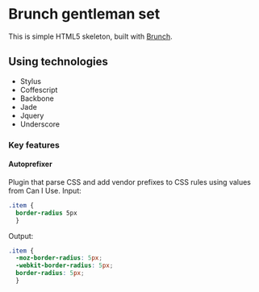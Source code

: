 # Brunch gentleman set
This is simple HTML5 skeleton, built with [Brunch](brunch.io).
## Using technologies
* Stylus
* Coffescript
* Backbone
* Jade
* Jquery
* Underscore

### Key features
#### Autoprefixer
Plugin that parse CSS and add vendor prefixes to CSS rules using values from Can I Use. 
Input:
```css
.item {
  border-radius 5px
  }
```
Output:
```css
.item {
  -moz-border-radius: 5px;
  -webkit-border-radius: 5px;
  border-radius: 5px;
  }
```
